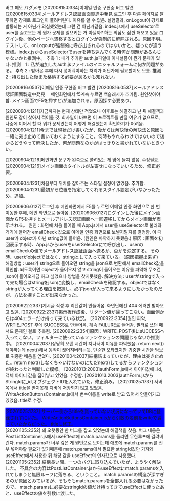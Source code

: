 버그 메모
バグメモ
[20200815:0334]이메일 인증 구현중 버그 발견
[20200815:0334]メールアドレス認証画面製造中発見
로그인 후 다른 페이지로 탈주하면 강제로 로그인이 풀려버린다. 이유를 알 수 없음. 실험결과, onLogout이 강제로 발동되는 거 아닌가 의심했었는데 그런 건 아닌거같음. index.js에서 useSelector로 user를 끌고오는 게 뭔가 문제를 일으키는 거 아닐까? 하는 의심도 잠깐 해보고 있음
ログイン後、他のページへ遷移するとログインが強制的に解除される。原因不明。テストして、onLogoutが強制的に呼び出されるのではないかと、疑ったが違う模様。index.jsからuseSelectorでuserを持ち込んでくる時何か問題があるんじゃないかと推測中。
추측  1 : 내가 추가한 auth.js파일에 이니셜폼이 뭔가 문제가 있다.
推測　1 : 私が追加したauth.jsファイルのイニシャルフォームに何か問題がある。
추측  2 : 받아온 후에 다시 넣어줘야하는 처리가 어딘가에 필요할지도 모름.
推測  2 : 持ち出した後また格納する必要があるかも知れない。

[20200816:0537]이메일 인증 구현중 버그 발견
[20200816:0537]メールアドレス認証画面製造中発見　
메인화면에서 f5계속 누르면 백슬래시가 추가됨. 원인찾아야함.
メイン画面でF5を押すと\が追加される。原因探す必要あり。

[20200904:1211]지금까지는 현재 상태만 적었으나 이후로는 해결하고 난 뒤 해결책과 원인도 같이 찾아서 적어둘 것. 회사일이 바쁘면 이 프로젝트를 만질 여유가 없으므로, 나중에 이어서 할 때 뭐가 문제였는지 어떻게 해결했는지 확인하기가 어려움.
[20200904:1211]今までは現状だけ書いたが、後からは解決後の解決法と原因も一緒に突き止めて書いておくようにすること。何時もやれるわけではないので後からどうやって解決したか、何が問題なのかがはっきりと書かれていないときつい。

[20200904:1216]메인화면 문구가 왼쪽으로 쏠려있는 게 맘에 들지 않음. 수정필요.
[20200904:1216]メイン画面のタイトルが左寄せになっていいるため、修正必要。

[20200904:1231]처음부터 위치를 잡아주는 스타일 설정이 없었음. 추가함.
[20200904:1231]最初から位置を指定してくれるスタイル設定がいなかったため、追加。

[20200906:0127]로그인 후 메인화면에서 F5를 누르면 이메일 인증 화면으로 한 번 이동한 후에, 메인 화면으로 돌아옴.
[20200906:0127]ログインした後にメイン画面からF5を押すとメールアドレス認証画面へ一回遷移してからメイン画面が表示される。
원인 : 화면에 처음 들어올 때 App.js에서 user를 useSelector로 불러와 거기에 들어간 emailCheck 값으로 이메일 인증 화면으로 보낼지말지를 결정함.
이 때 user가 object가 아닌 string값이 들어옴. (원인은 파악하지 못했음.)
原因 : 画面を初回表示する時、App.jsからuserをuserSelectorにて呼び出し、userのemailCheckの値でメールアドレス認証画面へ送るか、否かを決定する。
その時、userがobjectではなく、stringとして入って来ている。（原因把握出来ず）
해결방법 : user가 string으로 들어오면 string을 json으로 변환해서 emailCheck값을 확인함. 되도록이면 object가 들어오지 않고 string이 들어오는 이유를 파악해 무조건 json이 들어오게끔 하고 싶었으나 방법을 찾지못했음.
解決方法 : userがstringで入って来た場合はstringをjsonに変換し、emailCheckを確認する。objectではなくstringが入ってくる理由を把握し、必ずjsonが入って来るようにしたかったのだが、方法を探すことが出来なかった。

[20200922:2337]게시글 작성 후 리턴값이 안들어옴. 화면단에선 404 에러만 받아오고 있음. 
[20200922:2337]掲示板作成後、リターン値が帰ってこない。画面側からは404エラーだけ持って来ている状況。
[20200922:2354]원인 파악, WRTIE_POST 후에 SUCCESS로 안들어옴. 계속 FAILURE로 들어감. 필터로 쓰던 메서드 문제인 걸로 추측됨. 
[20200922:2354]原因：WRITE_POST後にsUCCESSへ入ってこない。フィルターに使っているファンクションの問題じゃないか推測中。
[20201004:2037]상당히 오랜 시간이 지나서야 이유를 파악했음. return next()해야하는데 next()해서 동작이 끊어져버리는듯. 단순한 오타였지만 귀중한 시간을 담보로 귀중한 배움을 얻었다.
[20201004:2037]結構詰まっていたが、理由は突き止めた。return next()しなくちゃいけないのにただnext()してるからファンクションが終わったと判断した模様。
[20201013:2003]authForm.js에서 아이디값에 _id, 객체 아이디 값을 집어넣고 있었음. 수정함.
[20201013:2003]authForm.jsからStringIdに_id,オブジェクトIDを入れていた。修正済み。
[20201025:1737]
서버쪽에서 title을 받지못해 디비에 저장되지 않고 있었음. 
WriteActionButtonsContainer.js에서 변수이름을 write로 받고 있어서 안들어가고 있었음. 
title로 수정.
<div style="background : blue">
[20201025:1737]
サーバー側からtitleを貰っていない状況になっていてDBに登録されずにいた。
WriteActionButtonsContainer.jsから引数の名前をwriteで貰っていたからだった。
titleに修正。
</div>
<div>
[20201105:2352]
꽤 오랫동안 한 버그를 잡고 있었는데 해결책을 찾음.
버그 내용은 PostListContainer.js에서 useEffect에 match.params를 돌리면 무한루프에 걸려버린다.
match.params가 너무 깊은 게 원인으로 보이는데 애초에 match.params를 전부 넣어야할 필요가 없기때문에
match.params에서 필요한 stringId값만 가져와 useEffect에서 사용한 뒤 해당 값을 useEffect의 인자값으로 사용했다.
<div>
[20201105:2352]
結構長い間、一つのバグに取り込んでいたが、ようやく解決した。
不具合の内容はPostListContainer.jsからuseEffectにmatch.paramsを入れてしまうと無限ルーフに落ちる、ということ。
match.paramsの構造が深すぎるのが原因とみているが、そもそもmatch.paramsを全部入れる必要はなかったので、
mtach.paramsに必要なstringIdの値だけ持ってきてuseEffectに使ったあと、useEffectの値を引数に渡した。
